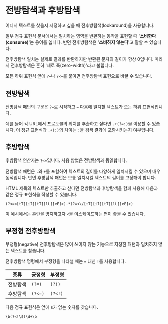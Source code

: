 # 전방탐색과 후방탐색

어디서 텍스트를 찾을지 지정하고 싶을 때 전후방탐색(lookaround)을 사용합니다.

일부 정규 표현식 문서에서는 일치하는 영역을 반환하는 동작을 표현할 때 '**소비한다(consume)**'는 용어를 씁니다. 반면 전후방탐색은 '**소비하지 않는다**'고 말할 수 있습니다.

전후방탐색 일치는 실제로 결과를 반환하지만 반환된 문자의 길이가 항상 0입니다. 따라서 전후방탐색은 흔히 '제로 폭(zero-width)'라고 불립니다.

모든 하위 표현식 앞에 `?=`나 `?<=`를 붙이면 전후방탐색 표현으로 바꿀 수 있습니다.

## 전방탐색

전방탐색 패턴의 구문은 `?=`로 시작하고 `=` 다음에 일치할 텍스트가 오는 하위 표현식입니다.

예를 들어 각 URL에서 프로토콜의 위치를 추출하고 싶다면 `.+(?=:)`을 이용할 수 있습니다. 이 정규 표현식과 `.+(:)`의 차이는 `:`을 검색 결과에 포함시키는지 여부입니다.

## 후방탐색

후방탐색 연산자는 `?<=`입니다. 사용 방법은 전방탐색과 동일합니다.

전방탐색 패턴은 `.`와 `+`를 포함하여 텍스트의 길이를 다양하게 일치시킬 수 있으며 매우 동적입니다. 반면 후방탐색 패턴은 보통 일치시킬 텍스트의 길이를 고정해야 합니다.

HTML 제목의 텍스트만 추출하고 싶다면 전방탐색과 후방탐색을 함께 사용해 다음과 같은 정규 표현식을 작성할 수 있습니다.

```
(?<=<[tT][iI][tT][lL][eE]>).*(?=<\/[tT][iI][tT][lL][eE]>)
```

이 예시에서는 혼란을 방지하고자 `<`을 이스케이프하는 편이 좋을 수 있습니다.

## 부정형 전후방탐색

부정형(negative) 전후방탐색은 많이 쓰이지 않는 기능으로 지정한 패턴과 일치하지 않는 텍스트를 찾습니다.

전후방탐색 명령에서 부정형을 나타낼 때는 `=` 대신 `!`를 사용합니다.

| 종류     | 긍정형  | 부정형  |
| -------- | ------- | ------- |
| 전방탐색 | `(?=)`  | `(?!)`  |
| 후방탐색 | `(?<=)` | `(?<!)` |

다음 정규 표현식은 앞에 `$`가 없는 숫자를 찾습니다.

```
\b(?<!\$)\d+\b
```

